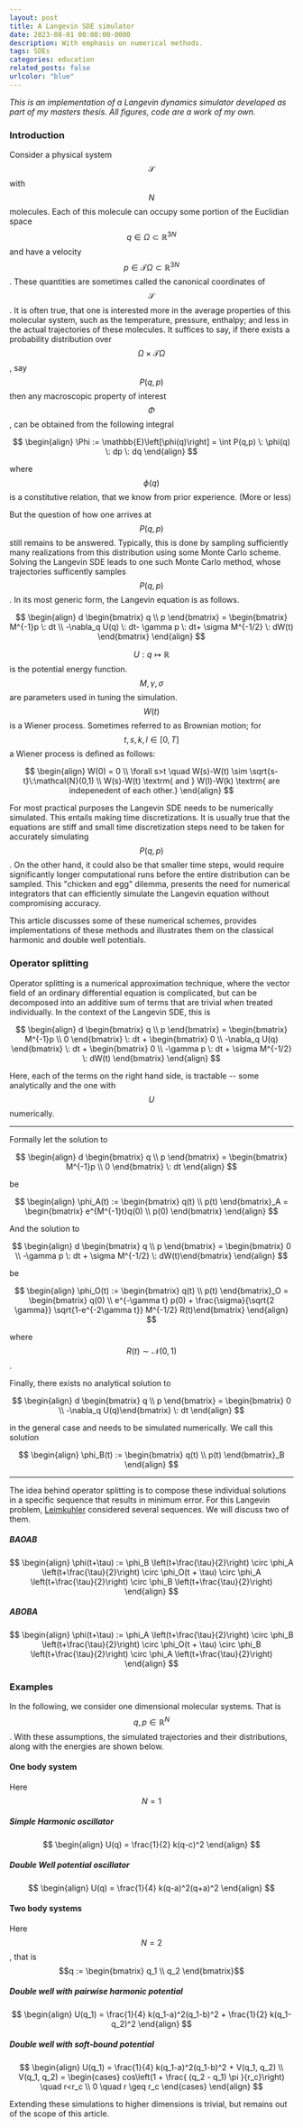 ```yaml
---
layout: post
title: A Langevin SDE simulator
date: 2023-08-01 00:00:00-0000
description: With emphasis on numerical methods.
tags: SDEs
categories: education
related_posts: false
urlcolor: "blue"
---
```


*This is an implementation of a Langevin dynamics simulator developed as part of my masters thesis. All figures, code are a work of my own.*

### Introduction

Consider a physical system $$\mathcal{S}$$ with $$N$$ molecules. Each of this molecule can occupy some portion of the Euclidian space $$q \in \Omega \subset \mathbb{R}^{3N}$$ and have a velocity  $$p \in \mathcal{T}\Omega \subset \mathbb{R}^{3N}$$. These quantities are sometimes called the canonical coordinates of $$\mathcal{S}$$. It is often true, that one is interested more in the average properties of this molecular system, such as the temperature, pressure, enthalpy; and less in the actual trajectories of these molecules. It suffices to say, if there exists a probability distribution over $$\Omega \times \mathcal{T}\Omega$$, say $$P(q,p)$$ then any macroscopic property of interest $$\Phi$$, can be obtained from the following integral

$$
\begin{align}
    \Phi := \mathbb{E}\left[\phi(q)\right] = \int P(q,p) \: \phi(q) \: dp \: dq 
\end{align}
$$

where $$\phi(q)$$ is a constitutive relation, that we know from prior experience. (More or less)

But the question of how one arrives at $$P(q,p)$$ still remains to be answered. Typically, this is done by sampling sufficiently many realizations from this distribution using some Monte Carlo scheme. Solving the Langevin SDE leads to one such Monte Carlo method, whose trajectories sufficently samples $$P(q,p)$$. In its most generic form, the Langevin equation is as follows.

$$
    \begin{align}
        d \begin{bmatrix} q \\ p \end{bmatrix} = \begin{bmatrix} M^{-1}p \: dt \\ -\nabla_q U(q) \: dt- \gamma p \: dt+ \sigma M^{-1/2} \: dW(t) \end{bmatrix}
    \end{align}
$$

$$U : q \mapsto \mathbb{R}$$ is the potential energy function. $$M, \gamma, \sigma$$ are parameters used in tuning the simulation. $$W(t)$$ is a Wiener process. Sometimes referred to as Brownian motion; for $$t,s,k,l \in [0,T]$$ a Wiener process is defined as follows:

$$
    \begin{align}
        W(0) = 0 \\ 
        \forall s>t \quad W(s)-W(t) \sim \sqrt{s-t}\:\mathcal{N}(0,1) \\ 
        W(s)-W(t) \textrm{ and } W(l)-W(k) \textrm{ are indepenedent of each other.}
    \end{align}
$$

For most practical purposes the Langevin SDE needs to be numerically simulated. This entails making time discretizations. It is usually true that the equations are stiff and small time discretization steps need to be taken for accurately simulating $$P(q,p)$$. On the other hand, it could also be that smaller time steps, would require significantly longer computational runs before the entire distribution can be sampled. This "chicken and egg" dilemma, presents the need for numerical integrators that can efficiently simulate the Langevin equation without compromising accuracy. 

This article discusses some of these numerical schemes, provides implementations of these methods and illustrates them on the classical harmonic and double well potentials.

### Operator splitting

Operator splitting is a numerical approximation technique, where the vector field of an ordinary differential equation is complicated, but can be decomposed into an additive sum of terms that are trivial when treated individually. In the context of the Langevin SDE, this is

$$
    \begin{align}
        d \begin{bmatrix} q \\ p \end{bmatrix} = \begin{bmatrix} M^{-1}p \\ 0 \end{bmatrix} \: dt  + \begin{bmatrix} 0 \\ -\nabla_q U(q)  \end{bmatrix} \: dt + \begin{bmatrix} 0 \\  -\gamma p \: dt + \sigma M^{-1/2} \: dW(t) \end{bmatrix}
    \end{align}
$$

Here, each of the terms on the right hand side, is tractable -- some analytically and the one with $$U$$ numerically.

--- 

Formally let the solution to

$$
\begin{align}
    d \begin{bmatrix} q \\ p \end{bmatrix} = \begin{bmatrix} M^{-1}p \\ 0 \end{bmatrix} \: dt
\end{align}
$$

be

$$
\begin{align}
    \phi_A(t) := \begin{bmatrix} q(t) \\ p(t) \end{bmatrix}_A = \begin{bmatrix} e^{M^{-1}t}q(0) \\ p(0) \end{bmatrix}
\end{align}
$$

And the solution to 

$$
\begin{align}
    d \begin{bmatrix} q \\ p \end{bmatrix} = \begin{bmatrix} 0  \\ -\gamma p \: dt + \sigma M^{-1/2} \: dW(t)\end{bmatrix}
\end{align}
$$

be

$$
\begin{align}
    \phi_O(t) := \begin{bmatrix} q(t) \\ p(t) \end{bmatrix}_O = \begin{bmatrix} q(0) \\ e^{-\gamma t} p(0) + \frac{\sigma}{\sqrt{2 \gamma}} \sqrt{1-e^{-2\gamma t}} M^{-1/2} R(t)\end{bmatrix}
\end{align}
$$

where $$R(t) \sim \mathcal{N}(0,1)$$.

Finally, there exists no analytical solution to

$$
\begin{align}
    d \begin{bmatrix} q \\ p \end{bmatrix} = \begin{bmatrix} 0  \\ -\nabla_q U(q)\end{bmatrix} \: dt
\end{align}
$$

in the general case and needs to be simulated numerically. We call this solution

$$
\begin{align}
    \phi_B(t) := \begin{bmatrix} q(t) \\ p(t) \end{bmatrix}_B
\end{align}
$$

--- 

The idea behind operator splitting is to compose these individual solutions in a specific sequence that results in minimum error. For this Langevin problem, [Leimkuhler](https://arxiv.org/abs/1304.3269) considered several sequences. We will discuss two of them.

##### BAOAB

$$
\begin{align}
    \phi(t+\tau) := \phi_B \left(t+\frac{\tau}{2}\right) \circ \phi_A \left(t+\frac{\tau}{2}\right) \circ \phi_O(t + \tau) \circ \phi_A \left(t+\frac{\tau}{2}\right) \circ \phi_B \left(t+\frac{\tau}{2}\right)
\end{align}
$$

##### ABOBA

$$
\begin{align}
    \phi(t+\tau) := \phi_A \left(t+\frac{\tau}{2}\right) \circ \phi_B \left(t+\frac{\tau}{2}\right) \circ \phi_O(t + \tau) \circ \phi_B \left(t+\frac{\tau}{2}\right) \circ \phi_A \left(t+\frac{\tau}{2}\right)
\end{align}
$$

### Examples

In the following, we consider one dimensional molecular systems. That is $$q,p \in \mathbb{R}^N$$. With these assumptions, the simulated trajectories and their distributions, along with the energies are shown below. 

#### One body system
Here $$N=1$$
##### Simple Harmonic oscillator

$$
\begin{align}
    U(q) = \frac{1}{2} k(q-c)^2
\end{align}
$$

##### Double Well potential oscillator 

$$
\begin{align}
    U(q) = \frac{1}{4} k(q-a)^2(q+a)^2
\end{align}
$$

#### Two body systems

Here $$N=2$$, that is $$q := \begin{bmatrix} q_1 \\ q_2 \end{bmatrix}$$

##### Double well with pairwise harmonic potential

$$
\begin{align}
    U(q_1) = \frac{1}{4} k(q_1-a)^2(q_1-b)^2 + \frac{1}{2} k(q_1-q_2)^2
\end{align}
$$

##### Double well with soft-bound potential

$$
\begin{align}
    U(q_1) = \frac{1}{4} k(q_1-a)^2(q_1-b)^2 + V(q_1, q_2) \\ 
    V(q_1, q_2) = \begin{cases} cos\left(1 + \frac{ (q_2 - q_1) \pi }{r_c}\right) \quad r<r_c \\ 0 \quad r \geq r_c \end{cases}
\end{align}
$$

Extending these simulations to higher dimensions is trivial, but remains out of the scope of this article.